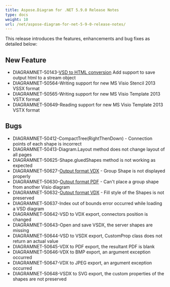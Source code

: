 ```yaml
---
title: Aspose.Diagram for .NET 5.9.0 Release Notes
type: docs
weight: 10
url: /net/aspose-diagram-for-net-5-9-0-release-notes/
---
```


This release introduces the features, enhancements and bug fixes as detailed below:
## **New Feature**
- DIAGRAMNET-50143-[VSD to HTML conversion](/pages/createpage.action?spaceKey=diagramnet&title=VSD+to+HTML+conversion&linkCreation=true&fromPageId=18353052) Add support to save output html to a stream object 
- DIAGRAMNET-50564-Writing support for new MS Visio Stencil 2013 VSSX format 
- DIAGRAMNET-50565-Writing support for new MS Visio Template 2013 VSTX format 
- DIAGRAMNET-50649-Reading support for new MS Visio Template 2013 VSTX format
## **Bugs**
- DIAGRAMNET-50412-CompactTree(RightThenDown) - Connection points of each shape is incorrect 
- DIAGRAMNET-50413-Diagram.Layout method does not change layout of all pages 
- DIAGRAMNET-50625-Shape.gluedShapes method is not working as expected 
- DIAGRAMNET-50627-[Output format VDX](/pages/createpage.action?spaceKey=diagramnet&title=Output+format+VDX&linkCreation=true&fromPageId=18353052) - Group Shape is not displayed properly 
- DIAGRAMNET-50630-[Output format PDF](/pages/createpage.action?spaceKey=diagramnet&title=Output+format+PDF&linkCreation=true&fromPageId=18353052) - Can't place a group shape from another Visio diagram 
- DIAGRAMNET-50632-[Output format VDX](/pages/createpage.action?spaceKey=diagramnet&title=Output+format+VDX&linkCreation=true&fromPageId=18353052) - Fill style of the Shapes is not preserved 
- DIAGRAMNET-50637-Index out of bounds error occurred while loading a VSD diagram 
- DIAGRAMNET-50642-VSD to VDX export, connectors position is changed 
- DIAGRAMNET-50643-Open and save VSDX, the server shapes are missing 
- DIAGRAMNET-50644-VSD to VSDX export, CustomProp class does not return an actual value 
- DIAGRAMNET-50645-VDX to PDF export, the resultant PDF is blank 
- DIAGRAMNET-50646-VDX to BMP export, an argument exception occurred 
- DIAGRAMNET-50647-VDX to JPEG export, an argument exception occurred 
- DIAGRAMNET-50648-VSDX to SVG export, the custom properties of the shapes are not preserved
